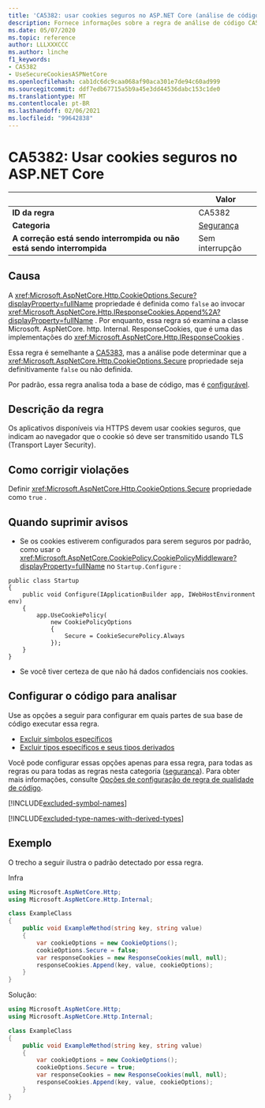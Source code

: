 ```yaml
---
title: 'CA5382: usar cookies seguros no ASP.NET Core (análise de código)'
description: Fornece informações sobre a regra de análise de código CA5382, incluindo causas, como corrigir violações e quando suprimir.
ms.date: 05/07/2020
ms.topic: reference
author: LLLXXXCCC
ms.author: linche
f1_keywords:
- CA5382
- UseSecureCookiesASPNetCore
ms.openlocfilehash: cab1dc6dc9caa068af90aca301e7de94c60ad999
ms.sourcegitcommit: ddf7edb67715a5b9a45e3dd44536dabc153c1de0
ms.translationtype: MT
ms.contentlocale: pt-BR
ms.lasthandoff: 02/06/2021
ms.locfileid: "99642838"
---
```

# <a name="ca5382-use-secure-cookies-in-aspnet-core"></a>CA5382: Usar cookies seguros no ASP.NET Core

| | Valor |
|-|-|
| **ID da regra** |CA5382|
| **Categoria** |[Segurança](security-warnings.md)|
| **A correção está sendo interrompida ou não está sendo interrompida** |Sem interrupção|

## <a name="cause"></a>Causa

A <xref:Microsoft.AspNetCore.Http.CookieOptions.Secure?displayProperty=fullName> propriedade é definida como `false` ao invocar <xref:Microsoft.AspNetCore.Http.IResponseCookies.Append%2A?displayProperty=fullName> . Por enquanto, essa regra só examina a classe Microsoft. AspNetCore. http. Internal. ResponseCookies, que é uma das implementações do <xref:Microsoft.AspNetCore.Http.IResponseCookies> .

Essa regra é semelhante a [CA5383](ca5383.md), mas a análise pode determinar que a <xref:Microsoft.AspNetCore.Http.CookieOptions.Secure> propriedade seja definitivamente `false` ou não definida.

Por padrão, essa regra analisa toda a base de código, mas é [configurável](#configure-code-to-analyze).

## <a name="rule-description"></a>Descrição da regra

Os aplicativos disponíveis via HTTPS devem usar cookies seguros, que indicam ao navegador que o cookie só deve ser transmitido usando TLS (Transport Layer Security).

## <a name="how-to-fix-violations"></a>Como corrigir violações

Definir <xref:Microsoft.AspNetCore.Http.CookieOptions.Secure> propriedade como `true` .

## <a name="when-to-suppress-warnings"></a>Quando suprimir avisos

- Se os cookies estiverem configurados para serem seguros por padrão, como usar o <xref:Microsoft.AspNetCore.CookiePolicy.CookiePolicyMiddleware?displayProperty=fullName> no `Startup.Configure` :

```
public class Startup
{
    public void Configure(IApplicationBuilder app, IWebHostEnvironment env)
    {
        app.UseCookiePolicy(
            new CookiePolicyOptions
            {
                Secure = CookieSecurePolicy.Always
            });
    }
}
```

- Se você tiver certeza de que não há dados confidenciais nos cookies.

## <a name="configure-code-to-analyze"></a>Configurar o código para analisar

Use as opções a seguir para configurar em quais partes de sua base de código executar essa regra.

- [Excluir símbolos específicos](#exclude-specific-symbols)
- [Excluir tipos específicos e seus tipos derivados](#exclude-specific-types-and-their-derived-types)

Você pode configurar essas opções apenas para essa regra, para todas as regras ou para todas as regras nesta categoria ([segurança](security-warnings.md)). Para obter mais informações, consulte [Opções de configuração de regra de qualidade de código](../code-quality-rule-options.md).

[!INCLUDE[excluded-symbol-names](~/includes/code-analysis/excluded-symbol-names.md)]

[!INCLUDE[excluded-type-names-with-derived-types](~/includes/code-analysis/excluded-type-names-with-derived-types.md)]

## <a name="example"></a>Exemplo

O trecho a seguir ilustra o padrão detectado por essa regra.

Infra

```csharp
using Microsoft.AspNetCore.Http;
using Microsoft.AspNetCore.Http.Internal;

class ExampleClass
{
    public void ExampleMethod(string key, string value)
    {
        var cookieOptions = new CookieOptions();
        cookieOptions.Secure = false;
        var responseCookies = new ResponseCookies(null, null);
        responseCookies.Append(key, value, cookieOptions);
    }
}
```

Solução:

```csharp
using Microsoft.AspNetCore.Http;
using Microsoft.AspNetCore.Http.Internal;

class ExampleClass
{
    public void ExampleMethod(string key, string value)
    {
        var cookieOptions = new CookieOptions();
        cookieOptions.Secure = true;
        var responseCookies = new ResponseCookies(null, null);
        responseCookies.Append(key, value, cookieOptions);
    }
}
```
